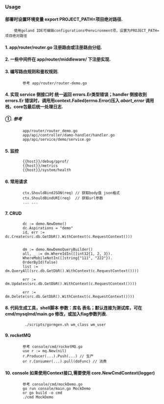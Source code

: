 ### Usage

#### 部署时设置环境变量 export PROJECT_PATH=项目绝对路径.
        使用goland IDE可编辑configurations中environment项，设置为PROJECT_PATH=项目绝对路径

#### 1. app/router/router.go 注册路由或注册路由分组.

#### 2. 一些中间件在 app/router/middleware/ 下注册实现.

#### 3. 编写路由规则和鉴权规则.
            参考 app/router/router-demo.go

#### 4. 实现 service 侧接口时 统一返回 errors.Er类型错误；handler 侧接收到 errors.Er 错误时，调用用context.Failed(errno.Error)压入 _abort_error_ 调用栈，core包最后统一处理日志.
##### ①. 参考 
            app/router/router_demo.go
            app/api/controller/damo-handler/handler.go
            app/api/service/demo/service.go

#### 5. 监控 
            {{host}}/debug/pprof/
            {{host}}/metrics
            {{host}}/system/health

#### 6. 常用请求
            ctx.ShouldBindJSON(req) // 获取body值 json格式
            ctx.ShouldBindURI(req)  // 获取url参数 
            ... ...
#### 7. CRUD
            dc := demo.NewDemo()
            dc.Aspirations = "demo"
            id, err := dc.Create(src.db.GetDbR().WithContext(c.RequestContext()))
            

            dm := demo.NewDemoQueryBuilder()
	        all, _ := dm.WhereIdIn([]int32{1, 2, 3}).
		    WhereMobileNotIn([]string{"111", "222"}).
		    OrderById(false)
		    list := dm.QueryAll(src.db.GetDbR().WithContext(c.RequestContext())))
            
            err := dm.Updates(src.db.GetDbR().WithContext(c.RequestContext())))

            err := dm.Delete(src.db.GetDbR().WithContext(c.RequestContext())))

#### 8. 代码生成工具，shell脚本 参数：库名 表名；默认连接为测试库，可在cmd/mysqlmd/main.go 修改，或加入flag参数列表.
             ./scripts/gormgen.sh wm_class wm_user

#### 9. rocketMQ
            参考 console/cmd/rocketMQ.go
            use r := mq.New(nil)
            r.Producer(...).Push(...) // 生产
            or r.Consumer(...).pull(doFunc) // 消费

#### 10. console 如果使用Context接口,需要使用 core.NewCmdContext(logger)
            参考 console/cmd/mockDemo.go
            go run console/main.go MockDemo 
            or go build -o cmd
            ./cmd MockDemo